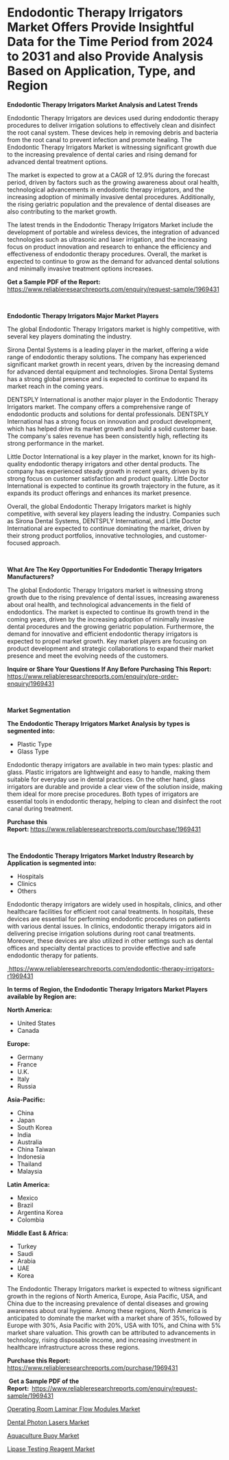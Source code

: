 <p><h1>Endodontic Therapy Irrigators Market Offers Provide Insightful Data for the Time Period from 2024 to 2031 and also Provide Analysis Based on Application, Type, and Region</h1></p><p><strong>Endodontic Therapy Irrigators Market Analysis and Latest Trends</strong></p>
<p><p>Endodontic Therapy Irrigators are devices used during endodontic therapy procedures to deliver irrigation solutions to effectively clean and disinfect the root canal system. These devices help in removing debris and bacteria from the root canal to prevent infection and promote healing. The Endodontic Therapy Irrigators Market is witnessing significant growth due to the increasing prevalence of dental caries and rising demand for advanced dental treatment options.</p><p>The market is expected to grow at a CAGR of 12.9% during the forecast period, driven by factors such as the growing awareness about oral health, technological advancements in endodontic therapy irrigators, and the increasing adoption of minimally invasive dental procedures. Additionally, the rising geriatric population and the prevalence of dental diseases are also contributing to the market growth.</p><p>The latest trends in the Endodontic Therapy Irrigators Market include the development of portable and wireless devices, the integration of advanced technologies such as ultrasonic and laser irrigation, and the increasing focus on product innovation and research to enhance the efficiency and effectiveness of endodontic therapy procedures. Overall, the market is expected to continue to grow as the demand for advanced dental solutions and minimally invasive treatment options increases.</p></p>
<p><strong>Get a Sample PDF of the Report:&nbsp;</strong> <a href="https://www.reliableresearchreports.com/enquiry/request-sample/1969431">https://www.reliableresearchreports.com/enquiry/request-sample/1969431</a></p>
<p>&nbsp;</p>
<p><strong>Endodontic Therapy Irrigators Major Market Players</strong></p>
<p><p>The global Endodontic Therapy Irrigators market is highly competitive, with several key players dominating the industry. </p><p>Sirona Dental Systems is a leading player in the market, offering a wide range of endodontic therapy solutions. The company has experienced significant market growth in recent years, driven by the increasing demand for advanced dental equipment and technologies. Sirona Dental Systems has a strong global presence and is expected to continue to expand its market reach in the coming years.</p><p>DENTSPLY International is another major player in the Endodontic Therapy Irrigators market. The company offers a comprehensive range of endodontic products and solutions for dental professionals. DENTSPLY International has a strong focus on innovation and product development, which has helped drive its market growth and build a solid customer base. The company's sales revenue has been consistently high, reflecting its strong performance in the market.</p><p>Little Doctor International is a key player in the market, known for its high-quality endodontic therapy irrigators and other dental products. The company has experienced steady growth in recent years, driven by its strong focus on customer satisfaction and product quality. Little Doctor International is expected to continue its growth trajectory in the future, as it expands its product offerings and enhances its market presence.</p><p>Overall, the global Endodontic Therapy Irrigators market is highly competitive, with several key players leading the industry. Companies such as Sirona Dental Systems, DENTSPLY International, and Little Doctor International are expected to continue dominating the market, driven by their strong product portfolios, innovative technologies, and customer-focused approach.</p></p>
<p>&nbsp;</p>
<p><strong>What Are The Key Opportunities For Endodontic Therapy Irrigators Manufacturers?</strong></p>
<p><p>The global Endodontic Therapy Irrigators market is witnessing strong growth due to the rising prevalence of dental issues, increasing awareness about oral health, and technological advancements in the field of endodontics. The market is expected to continue its growth trend in the coming years, driven by the increasing adoption of minimally invasive dental procedures and the growing geriatric population. Furthermore, the demand for innovative and efficient endodontic therapy irrigators is expected to propel market growth. Key market players are focusing on product development and strategic collaborations to expand their market presence and meet the evolving needs of the customers.</p></p>
<p><strong>Inquire or Share Your Questions If Any Before Purchasing This Report:</strong> <a href="https://www.reliableresearchreports.com/enquiry/pre-order-enquiry/1969431">https://www.reliableresearchreports.com/enquiry/pre-order-enquiry/1969431</a></p>
<p>&nbsp;</p>
<p><strong>Market Segmentation</strong></p>
<p><strong>The Endodontic Therapy Irrigators Market Analysis by types is segmented into:</strong></p>
<p><ul><li>Plastic Type</li><li>Glass Type</li></ul></p>
<p><p>Endodontic therapy irrigators are available in two main types: plastic and glass. Plastic irrigators are lightweight and easy to handle, making them suitable for everyday use in dental practices. On the other hand, glass irrigators are durable and provide a clear view of the solution inside, making them ideal for more precise procedures. Both types of irrigators are essential tools in endodontic therapy, helping to clean and disinfect the root canal during treatment.</p></p>
<p><strong>Purchase this Report:&nbsp;</strong><a href="https://www.reliableresearchreports.com/purchase/1969431">https://www.reliableresearchreports.com/purchase/1969431</a></p>
<p>&nbsp;</p>
<p><strong>The Endodontic Therapy Irrigators Market Industry Research by Application is segmented into:</strong></p>
<p><ul><li>Hospitals</li><li>Clinics</li><li>Others</li></ul></p>
<p><p>Endodontic therapy irrigators are widely used in hospitals, clinics, and other healthcare facilities for efficient root canal treatments. In hospitals, these devices are essential for performing endodontic procedures on patients with various dental issues. In clinics, endodontic therapy irrigators aid in delivering precise irrigation solutions during root canal treatments. Moreover, these devices are also utilized in other settings such as dental offices and specialty dental practices to provide effective and safe endodontic therapy for patients.</p></p>
<p><a href="https://www.reliableresearchreports.com/endodontic-therapy-irrigators-r1969431">&nbsp;https://www.reliableresearchreports.com/endodontic-therapy-irrigators-r1969431</a></p>
<p><strong>In terms of Region, the Endodontic Therapy Irrigators Market Players available by Region are:</strong></p>
<p>
    <p> <strong> North America: </strong>
        <ul>
            <li>United States</li>
            <li>Canada</li>
        </ul>
        </p> 
    <p> <strong> Europe: </strong>
        <ul>
            <li>Germany</li>
            <li>France</li>
            <li>U.K.</li>
            <li>Italy</li>
            <li>Russia</li>
        </ul>
        </p> 
    <p> <strong> Asia-Pacific: </strong>
        <ul>
            <li>China</li>
            <li>Japan</li>
            <li>South Korea</li>
            <li>India</li>
            <li>Australia</li>
            <li>China Taiwan</li>
            <li>Indonesia</li>
            <li>Thailand</li>
            <li>Malaysia</li>
        </ul>
        </p> 
    <p> <strong> Latin America: </strong>
        <ul>
            <li>Mexico</li>
            <li>Brazil</li>
            <li>Argentina Korea</li>
            <li>Colombia</li>
        </ul>
        </p> 
    <p> <strong> Middle East & Africa: </strong>
        <ul>
            <li>Turkey</li>
            <li>Saudi</li>
            <li>Arabia</li>
            <li>UAE</li>
            <li>Korea</li>
        </ul>
    </p>
    </p>
<p><p>The Endodontic Therapy Irrigators market is expected to witness significant growth in the regions of North America, Europe, Asia Pacific, USA, and China due to the increasing prevalence of dental diseases and growing awareness about oral hygiene. Among these regions, North America is anticipated to dominate the market with a market share of 35%, followed by Europe with 30%, Asia Pacific with 20%, USA with 10%, and China with 5% market share valuation. This growth can be attributed to advancements in technology, rising disposable income, and increasing investment in healthcare infrastructure across these regions.</p></p>
<p><strong>Purchase this Report: </strong><a href="https://www.reliableresearchreports.com/purchase/1969431">https://www.reliableresearchreports.com/purchase/1969431</a></p>
<p>&nbsp;<strong>Get a Sample PDF of the Report:&nbsp;&nbsp;</strong><a href="https://www.reliableresearchreports.com/enquiry/request-sample/1969431">https://www.reliableresearchreports.com/enquiry/request-sample/1969431</a></p>
<p><strong></strong></p>
<p><p><a href="https://github.com/eeaveuhhh/Market-Research-Report-List-2/blob/main/operating-room-laminar-flow-modules-market.md">Operating Room Laminar Flow Modules Market</a></p><p><a href="https://github.com/brentleyjimmiealvaradoz4l1rea/Market-Research-Report-List-2/blob/main/dental-photon-lasers-market.md">Dental Photon Lasers Market</a></p><p><a href="https://www.linkedin.com/pulse/aquaculture-buoy-market-outlook-industry-overview-forecast-5zxzc?trackingId=WHfVEZunJhYN421Or8S5Mw%3D%3D">Aquaculture Buoy Market</a></p><p><a href="https://www.linkedin.com/pulse/lipase-testing-reagent-market-size-outlook-forecast-2024-c6xrc?trackingId=3Cz5MZqOjz1S8ZyXF%2BYBvQ%3D%3D">Lipase Testing Reagent Market</a></p></p>